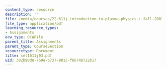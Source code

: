 ```yaml
---
content_type: resource
description: ''
file: /media/courses/22-611j-introduction-to-plasma-physics-i-fall-2003/302b90de769eb7379813f86748722b17_set1611j03.pdf
file_type: application/pdf
learning_resource_types:
- Assignments
ocw_type: OCWFile
parent_title: Assignments
parent_type: CourseSection
resourcetype: Document
title: set1611j03.pdf
uid: 302b90de-769e-b737-9813-f86748722b17
---
```

